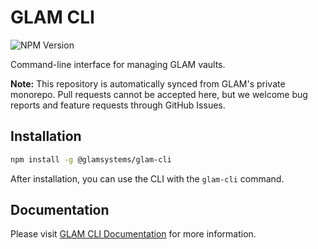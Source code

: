 # GLAM CLI

![NPM Version](https://img.shields.io/npm/v/%40glamsystems%2Fglam-cli)

Command-line interface for managing GLAM vaults.

**Note:** This repository is automatically synced from GLAM's private monorepo. Pull requests cannot be accepted here, but we welcome bug reports and feature requests through GitHub Issues.

## Installation

```bash
npm install -g @glamsystems/glam-cli
```

After installation, you can use the CLI with the `glam-cli` command.

## Documentation

Please visit [GLAM CLI Documentation](https://docs.glam.systems/v1/cli/) for more information.
